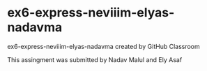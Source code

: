 # ex6-express-neviiim-elyas-nadavma
ex6-express-neviiim-elyas-nadavma created by GitHub Classroom

<p> This assingment was submitted by Nadav Malul and Ely Asaf </p>
